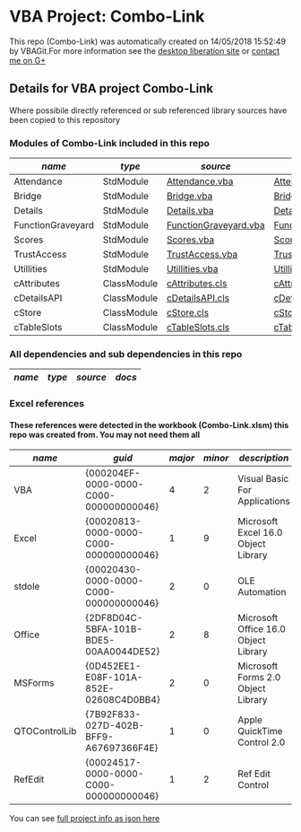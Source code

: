 # VBA Project: Combo-Link
This repo (Combo-Link) was automatically created on 14/05/2018 15:52:49 by VBAGit.For more information see the [desktop liberation site](http://ramblings.mcpher.com/Home/excelquirks/drivesdk/gettinggithubready "desktop liberation") or [contact me on G+](https://plus.google.com/+BruceMcpherson "Bruce McPherson - GDE")  
## Details for VBA project Combo-Link
Where possibile directly referenced or sub referenced library sources have been copied to this repository  
### Modules of Combo-Link included in this repo
*name*|*type*|*source*|*docs*  
---|---|---|---  
Attendance|StdModule|[Attendance.vba](scripts/Attendance.vba "script source")|[Attendance_vba.md](scripts/Attendance_vba.md "script docs")  
Bridge|StdModule|[Bridge.vba](scripts/Bridge.vba "script source")|[Bridge_vba.md](scripts/Bridge_vba.md "script docs")  
Details|StdModule|[Details.vba](scripts/Details.vba "script source")|[Details_vba.md](scripts/Details_vba.md "script docs")  
FunctionGraveyard|StdModule|[FunctionGraveyard.vba](scripts/FunctionGraveyard.vba "script source")|[FunctionGraveyard_vba.md](scripts/FunctionGraveyard_vba.md "script docs")  
Scores|StdModule|[Scores.vba](scripts/Scores.vba "script source")|[Scores_vba.md](scripts/Scores_vba.md "script docs")  
TrustAccess|StdModule|[TrustAccess.vba](scripts/TrustAccess.vba "script source")|[TrustAccess_vba.md](scripts/TrustAccess_vba.md "script docs")  
Utillities|StdModule|[Utillities.vba](scripts/Utillities.vba "script source")|[Utillities_vba.md](scripts/Utillities_vba.md "script docs")  
cAttributes|ClassModule|[cAttributes.cls](scripts/cAttributes.cls "script source")|[cAttributes_cls.md](scripts/cAttributes_cls.md "script docs")  
cDetailsAPI|ClassModule|[cDetailsAPI.cls](scripts/cDetailsAPI.cls "script source")|[cDetailsAPI_cls.md](scripts/cDetailsAPI_cls.md "script docs")  
cStore|ClassModule|[cStore.cls](scripts/cStore.cls "script source")|[cStore_cls.md](scripts/cStore_cls.md "script docs")  
cTableSlots|ClassModule|[cTableSlots.cls](scripts/cTableSlots.cls "script source")|[cTableSlots_cls.md](scripts/cTableSlots_cls.md "script docs")  
  
### All dependencies and sub dependencies in this repo  
*name*|*type*|*source*|*docs*  
---|---|---|---  
  
### Excel references  
#### These references were detected in the workbook (Combo-Link.xlsm) this repo was created from. You may not need them all  
*name*|*guid*|*major*|*minor*|*description*  
---|---|---|---|---  
VBA|{000204EF-0000-0000-C000-000000000046}|4|2|Visual Basic For Applications  
Excel|{00020813-0000-0000-C000-000000000046}|1|9|Microsoft Excel 16.0 Object Library  
stdole|{00020430-0000-0000-C000-000000000046}|2|0|OLE Automation  
Office|{2DF8D04C-5BFA-101B-BDE5-00AA0044DE52}|2|8|Microsoft Office 16.0 Object Library  
MSForms|{0D452EE1-E08F-101A-852E-02608C4D0BB4}|2|0|Microsoft Forms 2.0 Object Library  
QTOControlLib|{7B92F833-027D-402B-BFF9-A67697366F4E}|1|0|Apple QuickTime Control 2.0  
RefEdit|{00024517-0000-0000-C000-000000000046}|1|2|Ref Edit Control  
  
  
You can see [full project info as json here](info.json)
